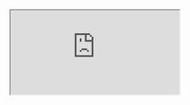 <iframe src="https://docs.google.com/document/d/e/2PACX-1vTQUqcNk2jyP8lvsRQZ3XBWqcW2yp9gjZ8ZI_b9dUuc92QnSKH2Cg3kfoqRWLkvMPkfu5cyBOOsj4Vh/pub?embedded=true"></iframe>

